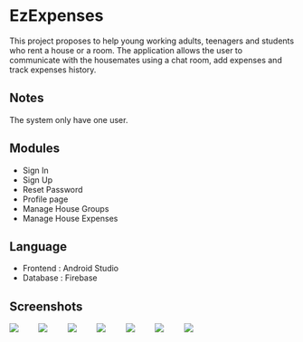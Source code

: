 # EzExpenses
This project proposes to help young working adults, teenagers and students who rent a house or a room. The application allows the user to communicate with the housemates using a chat room, add expenses and track expenses history.

## Notes
The system only have one user.  

## Modules
* Sign In
* Sign Up
* Reset Password
* Profile page
* Manage House Groups
* Manage House Expenses
   
## Language
* Frontend : Android Studio
* Database : Firebase

## Screenshots
<p>
<img src="ezexpenses/screenshots/1.JPG" width="auto" height="auto">
    &nbsp  &nbsp  &nbsp  &nbsp
    <img src="ezexpenses/screenshots/2.JPG" width="auto" height="auto">
    &nbsp  &nbsp  &nbsp  &nbsp
    <img src="ezexpenses/screenshots/3.JPG" width="auto" height="auto">
    &nbsp  &nbsp  &nbsp  &nbsp
    <img src="ezexpenses/screenshots/4.JPG" width="auto" height="auto">
    &nbsp  &nbsp  &nbsp  &nbsp
    <img src="ezexpenses/screenshots/5.JPG" width="auto" height="auto">
    &nbsp  &nbsp  &nbsp  &nbsp
    <img src="ezexpenses/screenshots/6.JPG" width="auto" height="auto">
    &nbsp  &nbsp  &nbsp  &nbsp
    <img src="ezexpenses/screenshots/7.JPG" width="auto" height="auto">
    &nbsp  &nbsp  &nbsp  &nbsp
</p>

